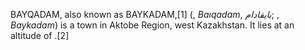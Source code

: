 BAYQADAM, also known as BAYKADAM,[1] (, _Baıqadam_, _بايقادام_; , _Baykadam_) is a town in Aktobe Region, west Kazakhstan. It lies at an altitude of .[2]

